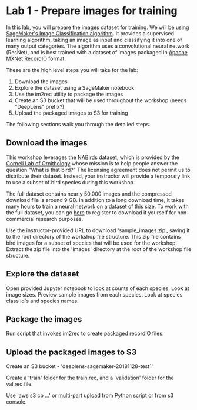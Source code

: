 # Lab 1 - Prepare images for training

In this lab, you will prepare the images dataset for training.  We will be using [SageMaker's Image Classification algorithm](https://docs.aws.amazon.com/sagemaker/latest/dg/image-classification.html).  It provides a supervised learning algorithm, taking an image as input and classifying it into one of many output categories.  The algorithm uses a convolutional neural network (ResNet), and is best trained with a dataset of images packaged in [Apache MXNet RecordIO](https://mxnet.incubator.apache.org/architecture/note_data_loading.html) format.

These are the high level steps you will take for the lab:

1. Download the images
2. Explore the dataset using a SageMaker notebook
3. Use the im2rec utility to package the images
4. Create an S3 bucket that will be used throughout the workshop (needs "DeepLens" prefix?)
5. Upload the packaged images to S3 for training

The following sections walk you through the detailed steps.

## Download the images

This workshop leverages the [NABirds]( http://dl.allaboutbirds.org/nabirds) dataset, which is provided by the [Cornell Lab of Ornithology](http://merlin.allaboutbirds.org/the-story/) whose mission is to help people answer the question "What is that bird?"  The licensing agreement does not permit us to distribute their dataset.  Instead, your instructor will provide a temporary link to use a subset of bird species during this workshop.

The full dataset contains nearly 50,000 images and the compressed download file is around 9 GB.  In addition to a long download time, it takes many hours to train a neural network on a dataset of this size.  To work with the full dataset, you can go [here](http://dl.allaboutbirds.org/nabirds) to register to download it yourself for non-commercial research purposes.

Use the instructor-provided URL to download 'sample_images.zip', saving it to the root directory of the workshop file structure.  This zip file contains bird images for a subset of species that will be used for the workshop.  Extract the zip file into the 'images' directory at the root of the workshop file structure.



## Explore the dataset

Open provided Jupyter notebook to look at counts of each species.  Look at image sizes.  Preview sample images from each species.  Look at species class id's and species names.

## Package the images

Run script that invokes im2rec to create packaged recordIO files.

## Upload the packaged images to S3

Create an S3 bucket - 'deeplens-sagemaker-20181128-test1'

Create a 'train' folder for the train.rec, and a 'validation' folder for the val.rec file.

Use 'aws s3 cp ...' or multi-part upload from Python script or from s3 console.

